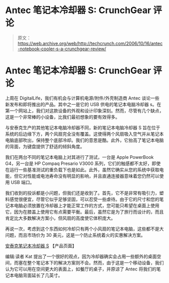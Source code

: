 # Antec 笔记本冷却器 S: CrunchGear 评论

> 原文：<https://web.archive.org/web/http://techcrunch.com/2006/10/16/antec-notebook-cooler-s-a-crunchgear-review/>

# Antec 笔记本冷却器 S: CrunchGear 评论

上周在 DigitalLife，我们有机会与计算机电源/附件/外壳制造商 Antec 谈论一些新发布和即将推出的产品。其中之一是它的 USB 供电的笔记本电脑冷却器 s。在第一个网站上，我们对这款设备的外观和设计印象深刻。然而，尽管有几个缺点，这是一个非常棒的小设备，比我们最初想象的要有效得多。

 与安泰克生产的其他笔记本电脑冷却器不同，新的笔记本电脑冷却器 S 旨在位于系统的后边缘下方，两个风扇完全没有覆盖。这使得两个风扇吸入空气并从笔记本电脑底部吹出，保持整个底部冷却。我们的意思是酷。此外，它抬高了笔记本电脑的背面，为键盘提供了舒适的倾斜角度。

我们在两台不同的笔记本电脑上对其进行了测试，一台是 Apple PowerBook G4，另一台是 HP Compaq Presario V3000 系列，它们的触感都不太好，即使在运行一些基准测试的重负载下也是如此。此外，虽然它确实从您的系统中获取电能，但它对性能或电池寿命没有明显的影响，并且直通连接器意味着您仍然可以使用 USB 端口。

我们收到的投诉都是小问题，但我们还是收到了。首先，它不是非常有吸引力，塑料感觉很便宜，尽管它似乎足够坚固，可以忍受一些虐待。由于它的尺寸和您的笔记本电脑必须放置在冷却器上才能正常工作的方式，您可能只希望在桌面上使用它，因为在膝盖上使用它有点需要平衡。最后，虽然它是为了旅行而设计的，而且肯定比大多数解决方案小，但风扇的高度使它体积庞大。

再说一次，考虑到这个东西如何冷却只有两个小风扇的笔记本电脑，这些都不是大问题，而且市场价为 30 美元，这是一个防止系统着火的实惠解决方案。

[安泰克笔记本冷却器 S](https://web.archive.org/web/20201125141828/http://www.antec.com/us/productDetails.php?ProdID=75017) 【产品页面】

编辑:读者 Kat 提出了一个很好的观点，因为冷却器确实会占用一些额外的桌面空间，而塞在整个笔记本下的解决方案则不会。然而，由于这是一个移动设备，我们认为它可以用在空间更大的表面上，如餐厅的桌子，并原谅了 Antec 将我们的笔记本电脑背面延长了几英寸。